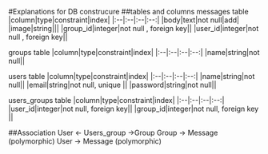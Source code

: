 #Explanations for DB construcure
##tables and columns
messages table
|column|type|constraint|index|
|:--|:--|:--|:--:|
|body|text|not null|add|
|image|string|||
|group_id|integer|not null , foreign key||
|user_id|integer|not null , foreign key||

groups table
|column|type|constraint|index|
|:--|:--|:--|:--:|
|name|string|not null||

users table
|column|type|constraint|index|
|:--|:--|:--|:--:|
|name|string|not null||
|email|string|not null, unique ||
|password|string|not null||


users_groups table
|column|type|constraint|index|
|:--|:--|:--|:--:|
|user_id|integer|not null, foreign key||
|group_id|integer|not null, foreign key ||

##Association
User <- Users_group ->Group
Group -> Message (polymorphic)
User -> Message (polymorphic)